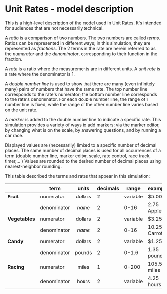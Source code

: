 # Unit Rates - model description

This is a high-level description of the model used in Unit Rates. It's intended for audiences
that are not necessarily technical.

A *ratio* is a comparison of two numbers. The two numbers are called *terms*. Ratios can be represented in different 
ways; in this simulation, they are represented as *fractions*.  The 2 terms in the rate are herein referred to as 
the *numerator* and the *denominator*, corresponding to their function in the fraction. 

A *rate* is a ratio where the measurements are in different units. A *unit rate* is a rate where the denominator is 1.

A *double number line* is used to show that there are many (even infinitely many) pairs of numbers that have
the same rate.  The top number line corresponds to the rate's numerator; the bottom number line corresponds to
the rate's denominator. For each double number line, the range of 1 number line is fixed, while the range of the other 
number line varies based on the unit rate.  

A *marker* is added to the double number line to indicate a specific rate. This simulation provides a variety of ways 
to add markers: via the marker editor, by changing what is on the scale, by answering questions, and by running 
a car race.
 
Displayed values are (necessarily) limited to a specific number of decimal places. The same number of decimal places
is used for all occurrences of a term (double number line, marker editor, scale, rate control, race track, timer,... )
Values are rounded to the desired number of decimal places using nearest-neighbor rounding.  

This table described the terms and rates that appear in this simulation:

|                | term        | units    | decimals | range    | example         |
| -------------- | ----------- |:--------:| -------- | -------- | --------------- |
| **Fruit**      | numerator   | dollars  | 2        | variable | $5.00           |
|                | denominator | *name*   | 2        | 0-16     | 2.75 Apples     |
| **Vegetables** | numerator   | dollars  | 2        | variable | $3.25           |
|                | denominator | *name*   | 2        | 0-16     | 10.25 Carrots   |
| **Candy**      | numerator   | dollars  | 2        | variable | $1.25           |
|                | denominator | pounds   | 2        | 0-1.6    | 1.35 pounds     |
| **Racing**     | numerator   | miles    | 1        | 0-200    |  105.5 miles    |
|                | denominator | hours    | 2        | variable | 4.25 hours      |

